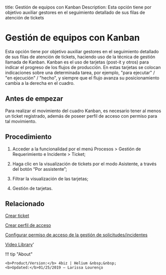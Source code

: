 title:  Gestión de equipos con Kanban 
Description: Esta opción tiene por objetivo auxiliar gestores en el seguimiento detallado de sus filas de atención de tickets
# Gestión de equipos con Kanban

Esta opción tiene por objetivo auxiliar gestores en el seguimiento detallado de sus filas de atención de tickets, haciendo uso de la técnica de gestión llamada de Kanban. Kanban es el uso de tarjetas (post-it y otros) para indicar el progreso de los flujos de producción.
En estas tarjetas se colocan indicaciones sobre una determinada tarea, por ejemplo, "para ejecutar" / "en ejecución" / "hecho", y siempre que el flujo avanza su posicionamiento cambia a la derecha en el cuadro.

Antes de empezar
----------------

Para realizar el movimiento del cuadro Kanban, es necesario tener al menos un
ticket registrado, además de poseer perfil de acceso con permiso para tal
movimiento.

Procedimiento
-------------

1.  Acceder a la funcionalidad por el menú Procesos \> Gestión de Requerimiento
    e Incidente \> Ticket;

2.  Haga clic en la visualización de tickets por el modo Asistente, a través del
    botón “Por assistente”;

3.  Filtrar la visualización de las tarjetas;

4.  Gestión de tarjetas.

Relacionado
-----------

[Crear ticket](/es-es/4biz-helium/processes/tickets/use/create-ticket.html)

[Crear perfil de acceso](/es-es/4biz-helium/initial-settings/access-settings/profile/create-profile-access.html)

[Configurar permiso de acceso de la gestión de solicitudes/incidentes](/es-es/4biz-helium/processes/tickets/configuration/access-ticket-management.html)

<i class='fa fa-youtube-play  fa-2x' style='color:#97ce17;vertical-align: middle;'> </i> [Video Library](https://www.youtube.com/playlist?list=PLB5qK2uzf2ROfIFL9F-3s-gomHNzudBEy)'

!!! tip "About"

    <b>Product/Version:</b> 4biz | Helium &nbsp;&nbsp;
    <b>Updated:</b>01/25/2019 – Larissa Lourenço
